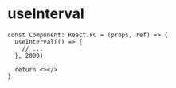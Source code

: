 # useInterval

```tsx
const Component: React.FC = (props, ref) => {
  useInterval(() => {
    // ...
  }, 2000)

  return <></>
}
```
